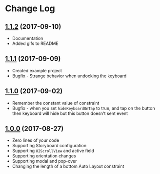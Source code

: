 
# Change Log

## [1.1.2](https://github.com/Decybel07/SwiftyKeyboardObserver/tree/1.1.2) (2017-09-10)
* Documentation
* Added gifs to README

## [1.1.1](https://github.com/Decybel07/SwiftyKeyboardObserver/tree/1.1.1) (2017-09-09)
* Created example project
* Bugfix - Strange behavior when undocking the keyboard

## [1.1.0](https://github.com/Decybel07/SwiftyKeyboardObserver/tree/1.1.0) (2017-09-02)
* Remember the constant value of constraint
* Bugfix - when you set `hideKeyboardOnTap` to true, and tap on the button then keyboard will hide but this button doesn't sent event

## [1.0.0](https://github.com/Decybel07/SwiftyKeyboardObserver/tree/1.0.0) (2017-08-27)
* Zero lines of your code
* Supporting Storyboard configuration
* Supporting `UIScrollView` and active field
* Supporting orientation changes
* Supporting modal and pop-over
* Changing the length of a bottom Auto Layout constraint
